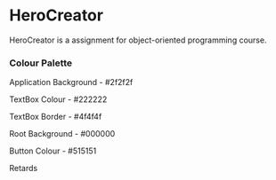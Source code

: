 # HeroCreator
HeroCreator is a assignment for object-oriented programming course.

### Colour Palette
Application Background - #2f2f2f

TextBox Colour - #222222

TextBox Border - #4f4f4f

Root Background - #000000

Button Colour - #515151

Retards